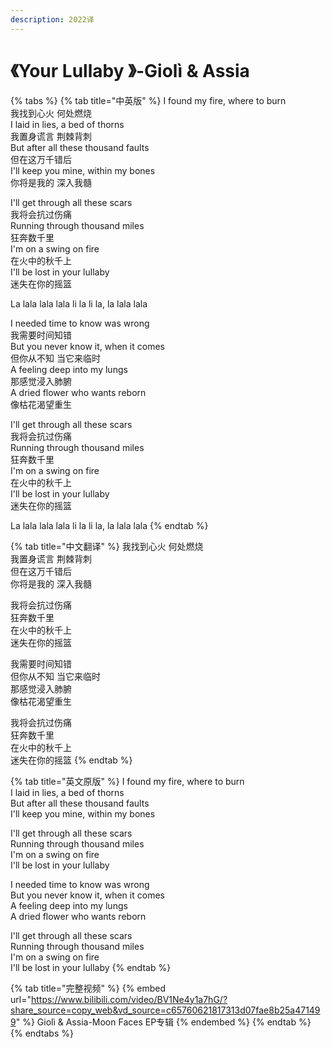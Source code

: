 ```yaml
---
description: 2022译
---
```


# 《Your Lullaby 》-Giolì & Assia

{% tabs %}
{% tab title="中英版" %}
I found my fire, where to burn\
我找到心火 何处燃烧\
I laid in lies, a bed of thorns\
我置身谎言 荆棘背刺\
But after all these thousand faults\
但在这万千错后\
I'll keep you mine, within my bones\
你将是我的 深入我髓

I'll get through all these scars\
我将会抗过伤痛\
Running through thousand miles\
狂奔数千里\
I'm on a swing on fire\
在火中的秋千上\
I'll be lost in your lullaby\
迷失在你的摇篮

La lala lala lala li la li la, la lala lala

I needed time to know was wrong\
我需要时间知错\
But you never know it, when it comes\
但你从不知 当它来临时\
A feeling deep into my lungs\
那感觉浸入肺腑\
A dried flower who wants reborn\
像枯花渴望重生

I'll get through all these scars\
我将会抗过伤痛\
Running through thousand miles\
狂奔数千里\
I'm on a swing on fire\
在火中的秋千上\
I'll be lost in your lullaby\
迷失在你的摇篮

La lala lala lala li la li la, la lala lala
{% endtab %}

{% tab title="中文翻译" %}
我找到心火 何处燃烧 \
我置身谎言 荆棘背刺 \
但在这万千错后 \
你将是我的 深入我髓&#x20;

我将会抗过伤痛 \
狂奔数千里 \
在火中的秋千上 \
迷失在你的摇篮&#x20;

我需要时间知错 \
但你从不知 当它来临时 \
那感觉浸入肺腑 \
像枯花渴望重生&#x20;

我将会抗过伤痛 \
狂奔数千里 \
在火中的秋千上 \
迷失在你的摇篮
{% endtab %}

{% tab title="英文原版" %}
I found my fire, where to burn\
I laid in lies, a bed of thorns \
But after all these thousand faults \
I'll keep you mine, within my bones&#x20;

I'll get through all these scars\
Running through thousand miles \
I'm on a swing on fire \
I'll be lost in your lullaby&#x20;

I needed time to know was wrong \
But you never know it, when it comes \
A feeling deep into my lungs \
A dried flower who wants reborn&#x20;

I'll get through all these scars \
Running through thousand miles \
I'm on a swing on fire \
I'll be lost in your lullaby
{% endtab %}

{% tab title="完整视频" %}
{% embed url="https://www.bilibili.com/video/BV1Ne4y1a7hG/?share_source=copy_web&vd_source=c65760621817313d07fae8b25a471499" %}
Giolì & Assia-Moon Faces EP专辑
{% endembed %}
{% endtab %}
{% endtabs %}
